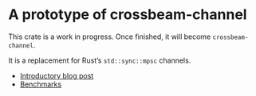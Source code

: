 # A prototype of crossbeam-channel

This crate is a work in progress. Once finished, it will become `crossbeam-channel`.

It is a replacement for Rust’s `std::sync::mpsc` channels.

* [Introductory blog post](https://stjepang.github.io/2017/08/13/designing-a-channel.html)
* [Benchmarks](https://github.com/stjepang/channel/tree/master/benchmarks)
